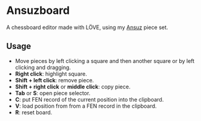 # Ansuzboard

A chessboard editor made with LÖVE, using my [Ansuz](https://github.com/quotepilgrim/ansuz) piece set.

## Usage

- Move pieces by left clicking a square and then another square or by left clicking and dragging.
- **Right click**: highlight square.
- **Shift + left click**: remove piece.
- **Shift + right click** or **middle click**: copy piece.
- **Tab** or **S**: open piece selector.
- **C**: put FEN record of the current position into the clipboard.
- **V**: load position from from a FEN record in the clipboard.
- **R**: reset board.
